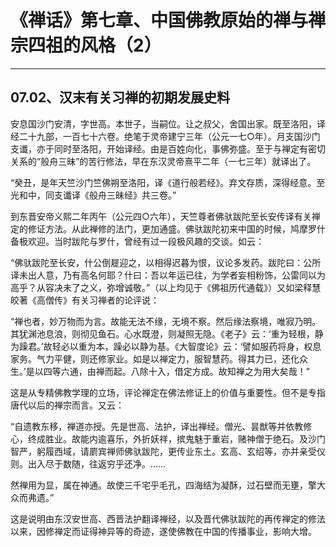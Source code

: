 # 《禅话》第七章、中国佛教原始的禅与禅宗四祖的风格（2）

------

## 07.02、汉末有关习禅的初期发展史料

安息国沙门安清，字世高。本世子，当嗣位。让之叔父，舍国出家。既至洛阳，译经二十九部，一百七十六卷。绝笔于灵帝建宁三年（公元一七○年）。月支国沙门支谶，亦于同时至洛阳，开始译经。由是百姓向化，事佛弥盛。至于与禅定有密切关系的“般舟三昧”的苦行修法，早在东汉灵帝熹平二年（一七三年）就译出了。

“癸丑，是年天竺沙门竺佛朔至洛阳，译《道行般若经》。弃文存质，深得经意。至光和中，同支谶译《般舟三昧经》共三卷。”

到东晋安帝义熙二年丙午（公元四○六年），天竺尊者佛驮跋陀至长安传译有关禅定的修证方法。从此禅修的法门，更加通盛。佛驮跋陀初来中国的时候，鸠摩罗什备极欢迎。当时跋陀与罗什，曾经有过一段极风趣的交谈。如云：

“佛驮跋陀至长安，什公倒屣迎之，以相得迟暮为恨，议论多发药。跋陀曰：公所译未出人意，乃有高名何耶？什曰：吾以年运已往，为学者妄相粉饰，公雷同以为高乎？从容决未了之义，弥增诚敬。”（以上均见于《佛祖历代通载》）又如梁释慧皎著《高僧传》有关习禅者的论评说：

“禅也者，妙万物而为言。故能无法不缘，无境不察。然后缘法察境，唯寂乃明。其犹渊池息浪，则彻见鱼石。心水既澄，则凝照无隐。《老子》云：‘重为轻根，静为躁君。’故轻必以重为本，躁必以静为基。《大智度论》云：‘譬如服药将身，权息家务。气力平健，则还修家业。如是以禅定力，服智慧药。得其力已，还化众生。’是以四等六通，由禅而起。八除十入，借定方成。故知禅之为用大矣哉！”

这是从专精佛教学理的立场，评论禅定在佛法修证上的价值与重要性。但不是专指唐代以后的禅宗而言。又云：

“自遗教东移，禅道亦授。先是世高、法护，译出禅经。僧光、昙猷等并依教修心，终成胜业。故能内逾喜乐，外折妖祥，摈鬼魅于重岩，赌神僧于绝石。及沙门智严，躬履西域，请罽宾禅师佛驮跋陀，更传业东土。玄高、玄绍等，亦并亲受仪则。出入尽于数随，往返穷乎还净。……

然禅用为显，属在神通。故使三千宅乎毛孔，四海结为凝酥，过石壁而无壅，擎大众而弗遗。”

这是说明由东汉安世高、西晋法护翻译禅经，以及晋代佛驮跋陀的再传禅定的修法以来，因修禅定而证得神异等的奇迹，遂使佛教在中国的传播事业，影响大增。


